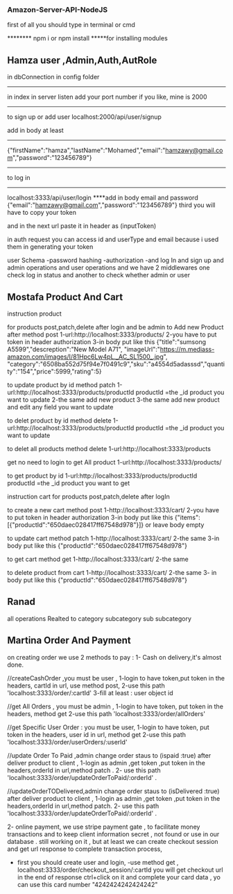 ### Amazon-Server-API-NodeJS


first of all you should type in terminal or cmd

******** npm i or npm install    *****for installing modules

## Hamza user ,Admin,Auth,AutRole
in dbConnection in config folder
**************
in index   in server listen add your port number if you like, mine is 2000 
***************************
to sign up or add user 
localhost:2000/api/user/signup

add in body at least 
*****
{"firstName":"hamza","lastName":"Mohamed","email":"hamzawy@gmail.com","password":"123456789"}
*****
to log in
*******
localhost:3333/api/user/login
****add in body email and password
{"email":"hamzawy@gmail.com","password":"123456789"}
third 
you will have to copy your token

and in the next url 
paste it in header as (inputToken)


in auth request you can access id and userType and email because i used them in generating your token

user Schema -password hashing -authorization -and log In and sign up and admin operations and user operations
and we have 2 middlewares one check log in status and another to check whether admin or user

## Mostafa Product And Cart
instruction product 

for products post,patch,delete after login and be admin
 to Add new Product after  method post 
1-url:http://localhost:3333/products/
2-you have to put token in header authorization
3-in body put like this 
{"title":"sumsong A5599","descreption":"New Model A71",
"imageUrl":"https://m.mediass-amazon.com/images/I/81Hpc6Lw4pL._AC_SL1500_.jpg",
"category":"6508ba552d75f94e7f0491c9","sku":"a4554d5adasssd","quantity":"154","price":5999,"rating":5}


to update product by id method patch
1-url:http://localhost:3333/products/productId     productId =the _id product you want to update
2-the same add new product
3-the same add new product and edit any field you want to update

to delet product by id method delete 
1-url:http://localhost:3333/products/productId     productId =the _id product you want to update

to delet all products method delete 
1-url:http://localhost:3333/products


get no need to login
to get All product 
1-url:http://localhost:3333/products/

to get product by id 
1-url:http://localhost:3333/products/productId     productId =the _id product you want to get


instruction cart
for products post,patch,delete after logIn

to create a new cart method post
1-http://localhost:3333/cart/
2-you have to put token in header authorization
3-in body put like this 
{"items":[{"productId":"650daec028417ff67548d978"}]}
or leave body empty

to update cart method patch
1-http://localhost:3333/cart/
2-the same
3-in body put like this 
{"productId":"650daec028417ff67548d978"}

to get cart method get 
1-http://localhost:3333/cart/
2-the same

to delete product from cart
1-http://localhost:3333/cart/
2-the same
3- in body put like this 
{"productId":"650daec028417ff67548d978"}

## Ranad
all operations Realted to category subcategory sub subcategory

## Martina Order And Payment
on creating order we use 2 methods to pay :
1- Cash on delivery,it's almost done.

//createCashOrder ,you must be user , 
1-login to have token,put token in the headers, cartId in url, use method post,
2-use this path 'localhost:3333/order/:cartId'
3-fill at least : user object id


//get All Orders , you must be admin , 
1-login to have token, put token in the headers, method get
2-use this path 'localhost:3333/order/allOrders'


//get Specific User Order : you must be user,
1-login to have token, put token in the headers, user id in url, method get
2-use this path 'localhost:3333/order/userOrders/:userId'

//update Order To Paid ,admin change order staus to (ispaid :true) after deliver product to client ,
1-login as admin ,get token ,put token in the headers,orderId in url,method patch .
2- use this path 'localhost:3333/order/updateOrderToPaid/:orderId' .


//updateOrderTODelivered,admin change order staus to (isDelivered :true) after deliver product to client ,
1-login as admin ,get token ,put token in the headers,orderId in url,method patch.
2- use this path 'localhost:3333/order/updateOrderToPaid/:orderId' .


2- online  payment, we use stripe payment gate , to facilitate money transactions and to keep client information secret ,
 not found or use in our database .
still working on it , but at least we can create checkout session and get url response to complete transaction process,

- first you should create user and login,
-use method get , localhost:3333/order/checkout_session/:cartId
you will get checkout url in the end of response ctrl+click on it and complete your card data ,
yo can use this card number "4242424242424242"



